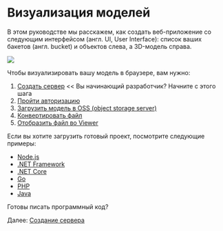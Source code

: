 # Визуализация моделей

В этом руководстве мы расскажем, как создать веб-приложение со следующим интерфейсом (англ. UI, User Interface): список ваших бакетов (англ. bucket) и объектов слева, а 3D-модель справа.

![](_media/tutorials/run_sample_viewmodels.gif)

Чтобы визуализировать вашу модель в браузере, вам нужно:

1. [Создать сервер](environment/setup/2legged) << Вы начинающий разработчик? Начните с этого шага
2. [Пройти авторизацию](oauth/2legged/)
3. [Загрузить модель в OSS (object storage server)](datamanagement/oss/)
4. [Конвертировать файл](modelderivative/translate/)
5. [Отобразить файл во Viewer](viewer/2legged/)


Если вы хотите загрузить готовый проект, посмотрите следующие примеры: 

- [Node.js](https://github.com/Autodesk-Forge/learn.forge.viewmodels/tree/nodejs)
- [.NET Framework](https://github.com/Autodesk-Forge/learn.forge.viewmodels/tree/net)
- [.NET Core](https://github.com/Autodesk-Forge/learn.forge.viewmodels/tree/netcore)
- [Go](https://github.com/Autodesk-Forge/learn.forge.viewmodels/tree/go)
- [PHP](https://github.com/Autodesk-Forge/learn.forge.viewmodels/tree/php)
- [Java](https://github.com/Autodesk-Forge/learn.forge.viewmodels/tree/java)

Готовы писать программный код?

Далее: [Создание сервера](environment/setup/2legged)
